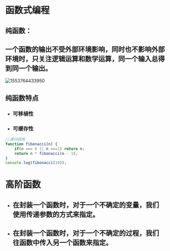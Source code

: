 # 函数式编程

## 纯函数：

## 一个函数的输出不受外部环境影响，同时也不影响外部环境时，只关注逻辑运算和数学运算，同一个输入总得到同一个输出。

![1553764433950](C:\Users\Administrator\AppData\Roaming\Typora\typora-user-images\1553764433950.png)

## 纯函数特点

+ ### 可移植性

+ ### 可缓存性

```javascript
//递归调用
function fibonacci(n) {
    if(n === 0 || n ===1) return n;
    return n * fibonacci(n - 1);
}
console.log(fibonacci(10));
```





# 高阶函数

+ ## 在封装一个函数时，对于一个不确定的变量，我们使用传递参数的方式来指定。

+  ## 在封装一个函数时，对于一个不确定的过程，我们往函数中传入另一个函数来指定。

  